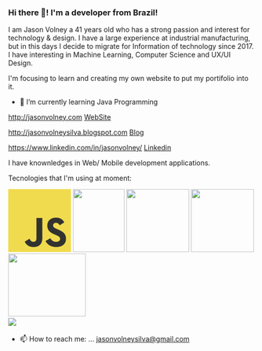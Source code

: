 ### Hi there 👋! I'm a developer from Brazil!

I am Jason Volney a 41 years old who has a strong passion and interest for technology & design. I have a large experience at industrial manufacturing, but in this days I decide to migrate for Information of technology since 2017. I have interesting in Machine Learning, Computer Science and UX/UI Design. 

I'm focusing to learn and creating my own website to put my portifolio into it.  

- 🌱 I’m currently learning Java Programming

http://jasonvolney.com 
[WebSite](http://jasonvolney.com)

http://jasonvolneysilva.blogspot.com 
[Blog](http://jasonvolneysilva.blogspot.com)

https://www.linkedin.com/in/jasonvolney/ 
[Linkedin](https://www.linkedin.com/in/jasonvolney)

I have knownledges in Web/ Mobile development applications. 

Tecnologies that I'm using at moment: 

<div style="float: left;">
  <img src="https://github.com/voodootikigod/logo.js/raw/master/js.png" width="128" height="128"/>
  <img src="https://upload.wikimedia.org/wikipedia/pt/thumb/3/30/Java_programming_language_logo.svg/96px-Java_programming_language_logo.svg.png" width="105" height="128"/>
  <img src="https://upload.wikimedia.org/wikipedia/commons/thumb/0/0e/Microsoft_.NET_logo.png/64px-Microsoft_.NET_logo.png" width="128" height="128"/>
  <img src="https://spring.io/images/projects/spring-edf462fec682b9d48cf628eaf9e19521.svg" width="128" height="128"/> 
  <img src="https://upload.wikimedia.org/wikipedia/commons/thumb/a/a7/React-icon.svg/512px-React-icon.svg.png" width=158" height="128"/> 
</div> 

![](https://komarev.com/ghpvc/?username=JasonVolney&color=green)

                                                                                                                                      
- 📫 How to reach me: ... jasonvolneysilva@gmail.com                                                                                                                                                                       
                                                                                                                                      
<!--
**JasonVolney/JasonVolney** is a ✨ _special_ ✨ repository because its `README.md` (this file) appears on your GitHub profile.

Here are some ideas to get you started:

- 🔭 I’m currently working on ...

- 👯 I’m looking to collaborate on ...
- 🤔 I’m looking for help with ...
- 💬 Ask me about ...
- 📫 How to reach me: ...
- 😄 Pronouns: ...
- ⚡ Fun fact: ...
-->
